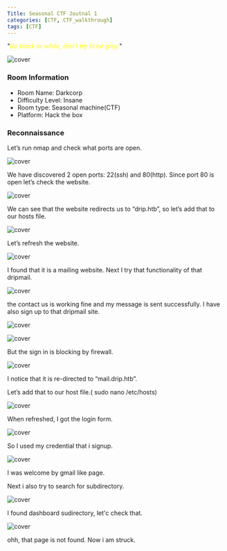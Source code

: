 ```yaml
---
Title: Seasonal CTF Joutnal 1
categories: [CTF, CTF_walkthrough]
tags: [CTF]
---
```

"<span style="color:yellow">*Be black or white, don’t try to be grey.*</span>"

![cover](/pictures/SWS_pictures/darkcorp/cover.png)


### Room Information
- Room Name: Darkcorp
- Difficulty Level: Insane
- Room type: Seasonal machine(CTF)
- Platform: Hack the box

### Reconnaissance

Let’s run nmap and check what ports are open.

![cover](/pictures/SWS_pictures/darkcorp/nmap.png)

We have discovered 2 open ports: 22(ssh) and 80(http). Since port 80 is open let’s check the website.

![cover](/pictures/SWS_pictures/darkcorp/404.png)

We can see that the website redirects us to “drip.htb”, so let’s add that to our hosts file.

![cover](/pictures/SWS_pictures/darkcorp/nano.png)

Let’s refresh the website.

![cover](/pictures/SWS_pictures/darkcorp/website.png)

I found that it is a mailing website. Next I try that functionality of that dripmail.

![cover](/pictures/SWS_pictures/darkcorp/contactus.png)

the contact us is working fine and my message is sent successfully. I have also sign up to that dripmail site.

![cover](/pictures/SWS_pictures/darkcorp/signup.png)

![cover](/pictures/SWS_pictures/darkcorp/signup2.png)

But the sign in is blocking by firewall.

![cover](/pictures/SWS_pictures/darkcorp/signin.png)

I notice that it is re-directed to “mail.drip.htb”. 

Let’s add that to our host file.( sudo nano /etc/hosts)

![cover](/pictures/SWS_pictures/darkcorp/mailnano.png)

When refreshed, I got the login form. 

![cover](/pictures/SWS_pictures/darkcorp/mail.png)

So I used my credential that i signup.

![cover](/pictures/SWS_pictures/darkcorp/htbmail.png)

I was welcome by gmail like page. 

Next i also try to search for subdirectory.

![cover](/pictures/SWS_pictures/darkcorp/dirsearch.png)

I found dashboard sudirectory, let'c check that.

![cover](/pictures/SWS_pictures/darkcorp/dashboard.png)

ohh, that page is not found. Now i am struck.


